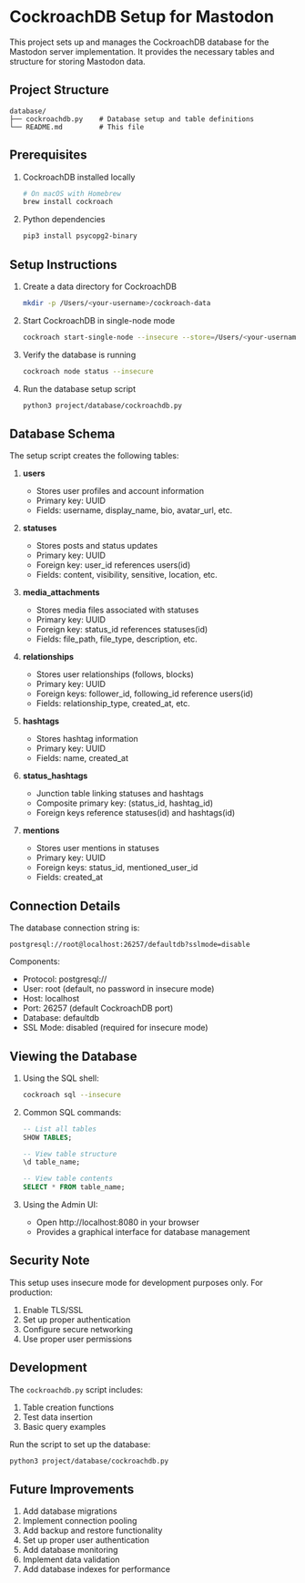 # CockroachDB Setup for Mastodon

This project sets up and manages the CockroachDB database for the Mastodon server implementation.
It provides the necessary tables and structure for storing Mastodon data.

## Project Structure

```
database/
├── cockroachdb.py    # Database setup and table definitions
└── README.md         # This file
```

## Prerequisites

1. CockroachDB installed locally

   ```bash
   # On macOS with Homebrew
   brew install cockroach
   ```

2. Python dependencies
   ```bash
   pip3 install psycopg2-binary
   ```

## Setup Instructions

1. Create a data directory for CockroachDB

   ```bash
   mkdir -p /Users/<your-username>/cockroach-data
   ```

2. Start CockroachDB in single-node mode

   ```bash
   cockroach start-single-node --insecure --store=/Users/<your-username>/cockroach-data
   ```

3. Verify the database is running

   ```bash
   cockroach node status --insecure
   ```

4. Run the database setup script
   ```bash
   python3 project/database/cockroachdb.py
   ```

## Database Schema

The setup script creates the following tables:

1. **users**

   - Stores user profiles and account information
   - Primary key: UUID
   - Fields: username, display_name, bio, avatar_url, etc.

2. **statuses**

   - Stores posts and status updates
   - Primary key: UUID
   - Foreign key: user_id references users(id)
   - Fields: content, visibility, sensitive, location, etc.

3. **media_attachments**

   - Stores media files associated with statuses
   - Primary key: UUID
   - Foreign key: status_id references statuses(id)
   - Fields: file_path, file_type, description, etc.

4. **relationships**

   - Stores user relationships (follows, blocks)
   - Primary key: UUID
   - Foreign keys: follower_id, following_id reference users(id)
   - Fields: relationship_type, created_at, etc.

5. **hashtags**

   - Stores hashtag information
   - Primary key: UUID
   - Fields: name, created_at

6. **status_hashtags**

   - Junction table linking statuses and hashtags
   - Composite primary key: (status_id, hashtag_id)
   - Foreign keys reference statuses(id) and hashtags(id)

7. **mentions**
   - Stores user mentions in statuses
   - Primary key: UUID
   - Foreign keys: status_id, mentioned_user_id
   - Fields: created_at

## Connection Details

The database connection string is:

```
postgresql://root@localhost:26257/defaultdb?sslmode=disable
```

Components:

- Protocol: postgresql://
- User: root (default, no password in insecure mode)
- Host: localhost
- Port: 26257 (default CockroachDB port)
- Database: defaultdb
- SSL Mode: disabled (required for insecure mode)

## Viewing the Database

1. Using the SQL shell:

   ```bash
   cockroach sql --insecure
   ```

2. Common SQL commands:

   ```sql
   -- List all tables
   SHOW TABLES;

   -- View table structure
   \d table_name;

   -- View table contents
   SELECT * FROM table_name;
   ```

3. Using the Admin UI:
   - Open http://localhost:8080 in your browser
   - Provides a graphical interface for database management

## Security Note

This setup uses insecure mode for development purposes only. For production:

1. Enable TLS/SSL
2. Set up proper authentication
3. Configure secure networking
4. Use proper user permissions

## Development

The `cockroachdb.py` script includes:

1. Table creation functions
2. Test data insertion
3. Basic query examples

Run the script to set up the database:

```bash
python3 project/database/cockroachdb.py
```

## Future Improvements

1. Add database migrations
2. Implement connection pooling
3. Add backup and restore functionality
4. Set up proper user authentication
5. Add database monitoring
6. Implement data validation
7. Add database indexes for performance

